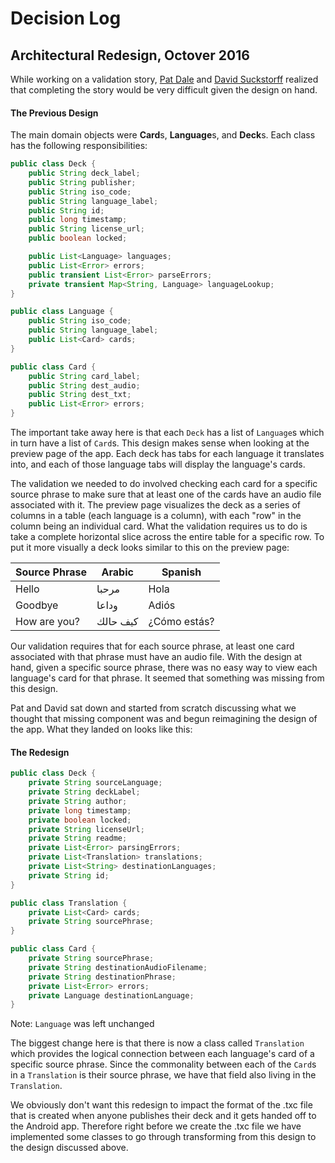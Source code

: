 # Decision Log

## Architectural Redesign, Octover 2016
While working on a validation story, [Pat Dale](https://github.com/PatrickDale) and [David Suckstorff](https://github.com/davsucks)
realized that completing the story would be very difficult given the design on hand.

#### The Previous Design

The main domain objects were **Card**s, **Language**s, and **Deck**s. Each class has the following responsibilities:

```java
public class Deck {
    public String deck_label;
    public String publisher;
    public String iso_code;
    public String language_label;
    public String id;
    public long timestamp;
    public String license_url;
    public boolean locked;

    public List<Language> languages;
    public List<Error> errors;
    public transient List<Error> parseErrors;
    private transient Map<String, Language> languageLookup;
}

public class Language {
    public String iso_code;
    public String language_label;
    public List<Card> cards;
}

public class Card {
    public String card_label;
    public String dest_audio;
    public String dest_txt;
    public List<Error> errors;
}
```

The important take away here is that each `Deck` has a list of `Language`s which in turn have a list of `Card`s.
This design makes sense when looking at the preview page of the app. Each deck has tabs for each language it translates into,
and each of those language tabs will display the language's cards.

The validation we needed to do involved checking each card for a specific source phrase to make sure that at least one of the
cards have an audio file associated with it. The preview page visualizes the deck as a series of columns in a table (each language is a column),
with each "row" in the column being an individual card. What the validation requires us to do is take a complete horizontal
slice across the entire table for a specific row. To put it more visually a deck looks similar to this on the preview page:

| Source Phrase  | Arabic        | Spanish      |
| -------------- | ------------- | ------------ |
| Hello          | مرحبا         | Hola         |
| Goodbye        | وداعا         | Adiós        |
| How are you?   | كيف حالك      | ¿Cómo estás? |

Our validation requires that for each source phrase, at least one card associated with that phrase must have an audio file.
With the design at hand, given a specific source phrase, there was no easy way to view each language's card for that phrase.
It seemed that something was missing from this design.

Pat and David sat down and started from scratch discussing what we thought that missing component was and begun reimagining the design
of the app. What they landed on looks like this:

#### The Redesign

```java
public class Deck {
    private String sourceLanguage;
    private String deckLabel;
    private String author;
    private long timestamp;
    private boolean locked;
    private String licenseUrl;
    private String readme;
    private List<Error> parsingErrors;
    private List<Translation> translations;
    private List<String> destinationLanguages;
    private String id;
}

public class Translation {
    private List<Card> cards;
    private String sourcePhrase;
}

public class Card {
    private String sourcePhrase;
    private String destinationAudioFilename;
    private String destinationPhrase;
    private List<Error> errors;
    private Language destinationLanguage;
}
```

Note: `Language` was left unchanged

The biggest change here is that there is now a class called `Translation` which
provides the logical connection between each language's card of a specific
source phrase. Since the commonality between each of the `Card`s in a `Translation`
is their source phrase, we have that field also living in the `Translation`.

We obviously don't want this redesign to impact the format of the .txc file
that is created when anyone publishes their deck and it gets handed off to the
Android app. Therefore right before we create the .txc file we have implemented
some classes to go through transforming from this design to the design discussed
above.
